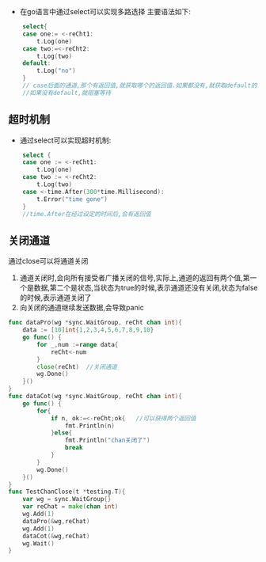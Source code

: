 - 在go语言中通过select可以实现多路选择
 主要语法如下:

```go
	select{
	case one:= <-reCht1:
		t.Log(one)
	case two:=<-reCht2:
		t.Log(two)
	default:
		t.Log("no")
	}
	// case后面的通道,那个有返回值,就获取哪个的返回值.如果都没有,就获取default的值
	//如果没有default,就阻塞等待
```
## 超时机制
- 通过select可以实现超时机制:
```go
	select {
	case one := <-reCht1:
		t.Log(one)
	case two := <-reCht2:
		t.Log(two)
	case <-time.After(300*time.Millisecond):
		t.Error("time gone")
	}
	//time.After在经过设定的时间后,会有返回值
```

## 关闭通道
通过close可以将通道关闭
1. 通道关闭时,会向所有接受者广播关闭的信号,实际上,通道的返回有两个值,第一个是数据,第二个是状态,当状态为true的时候,表示通道还没有关闭,状态为false的时候,表示通道关闭了
2. 向关闭的通道继续发送数据,会导致panic
```go
func dataPro(wg *sync.WaitGroup, reCht chan int){
	data := [10]int{1,2,3,4,5,6,7,8,9,10}
	go func() {
		for _,num :=range data{
			reCht<-num
		}
		close(reCht)  //关闭通道
		wg.Done()
	}()
}
func dataCot(wg *sync.WaitGroup, reCht chan int){
	go func() {
		for{
			if n, ok:=<-reCht;ok{   //可以获得两个返回值
				fmt.Println(n)
			}else{
				fmt.Println("chan关闭了")
				break
			}
		}
		wg.Done()
	}()
}
func TestChanClose(t *testing.T){
	var wg = sync.WaitGroup{}
	var reChat = make(chan int)
	wg.Add(1)
	dataPro(&wg,reChat)
	wg.Add(1)
	dataCot(&wg,reChat)
	wg.Wait()
}

```



